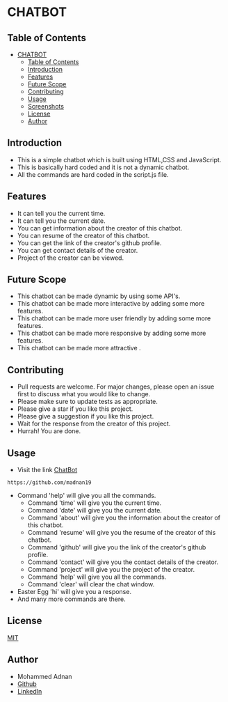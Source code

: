# CHATBOT

## Table of Contents

- [CHATBOT](#chatbot)
  - [Table of Contents](#table-of-contents)
  - [Introduction](#introduction)
  - [Features](#features)
  - [Future Scope](#future-scope)
  - [Contributing](#contributing)
  - [Usage](#usage)
  - [Screenshots](#screenshots)
  - [License](#license)
  - [Author](#author)


## Introduction

- This is a simple chatbot which is built using HTML,CSS and JavaScript.
- This is basically hard coded and it is not a dynamic chatbot.
- All the commands are hard coded in the script.js file.


## Features

- It can tell you the current time.
- It can tell you the current date.
- You can get information about the creator of this chatbot.
- You can resume of the creator of this chatbot.
- You can get the link of the creator's github profile.
- You can get contact details of the creator.
- Project of the creator can be viewed.

## Future Scope

- This chatbot can be made dynamic by using some API's.
- This chatbot can be made more interactive by adding some more features.
- This chatbot can be made more user friendly by adding some more features.
- This chatbot can be made more responsive by adding some more features.
- This chatbot can be made more attractive .

## Contributing

- Pull requests are welcome. For major changes, please open an issue first to discuss what you would like to change.
- Please make sure to update tests as appropriate.
- Please give a star if you like this project.
- Please give a suggestion if you like this project.
- Wait for the response from the creator of this project.
- Hurrah! You are done.

## Usage

- Visit the link  [ChatBot](https://github.com/madnan19)
```
https://github.com/madnan19
```
- Command 'help' will give you all the commands.
    - Command 'time' will give you the current time.
    - Command 'date' will give you the current date.
    - Command 'about' will give you the information about the creator of this chatbot.
    - Command 'resume' will give you the resume of the creator of this chatbot.
    - Command 'github' will give you the link of the creator's github profile.
    - Command 'contact' will give you the contact details of the creator.
    - Command 'project' will give you the project of the creator.
    - Command 'help' will give you all the commands.
    - Command 'clear' will clear the chat window.
- Easter Egg 'hi' will give you a response.
- And many more commands are there.


## License
[MIT](https://choosealicense.com/licenses/mit/)

## Author

- Mohammed Adnan
- [Github](https://github.com/madnan19)
- [LinkedIn](https://www.linkedin.com/in/madnan19062001/)






